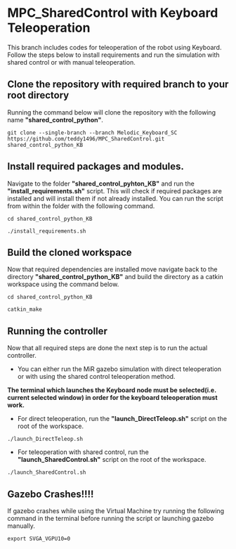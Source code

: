 # MPC_SharedControl with Keyboard Teleoperation
This branch includes codes for teleoperation of the robot using Keyboard. Follow the steps below to install requirements and run the simulation with shared control or with manual teleoperation.

## Clone the repository with required branch to your root directory
Running the command below will clone the repository with the following name **"shared_control_python"**.
```
git clone --single-branch --branch Melodic_Keyboard_SC https://github.com/teddy1496/MPC_SharedControl.git shared_control_python_KB
```

## Install required packages and modules.
Navigate to the folder **"shared_control_pyhton_KB"** and run the **"install_requirements.sh"** script. This will check if required packages are installed and will install them if not already installed. You can run the script from within the folder with the following command.
```
cd shared_control_python_KB

./install_requirements.sh
```
## Build the cloned workspace
Now that required dependencies are installed move navigate back to the directory **"shared_control_python_KB"** and build the directory as a catkin workspace using the command below.
```
cd shared_control_python_KB

catkin_make
```
## Running the controller
Now that all required steps are done the next step is to run the actual controller. 
* You can either run the MiR gazebo simulation with direct teleoperation or with using the shared control teleoperation method.

**The terminal which launches the Keyboard node must be selected(i.e. current selected window) in order for the keyboard teleoperation must work.**

* For direct teleoperation, run the **"launch_DirectTeleop.sh"** script on the root of the workspace.
```
./launch_DirectTeleop.sh
```
* For teleoperation with shared control, run the **"launch_SharedControl.sh"** script on the root of the workspace.
```
./launch_SharedControl.sh
```
## Gazebo Crashes!!!!
If gazebo crashes while using the Virtual Machine try running the following command in the terminal before running the script or launching gazebo manually.
```
export SVGA_VGPU10=0
```
